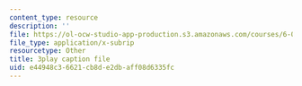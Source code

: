 ```yaml
---
content_type: resource
description: ''
file: https://ol-ocw-studio-app-production.s3.amazonaws.com/courses/6-041-probabilistic-systems-analysis-and-applied-probability-fall-2010/e44948c36621cb8de2dbaff08d6335fc_j9WZyLZCBzs.srt
file_type: application/x-subrip
resourcetype: Other
title: 3play caption file
uid: e44948c3-6621-cb8d-e2db-aff08d6335fc
---
```

